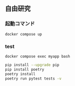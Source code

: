 ## 自由研究

### 起動コマンド

```
docker compose up
```

### test

```
docker compose exec myapp bash
```

```bash
pip install --upgrade pip
pip install poetry
poetry install
poetry run pytest tests -v
```

